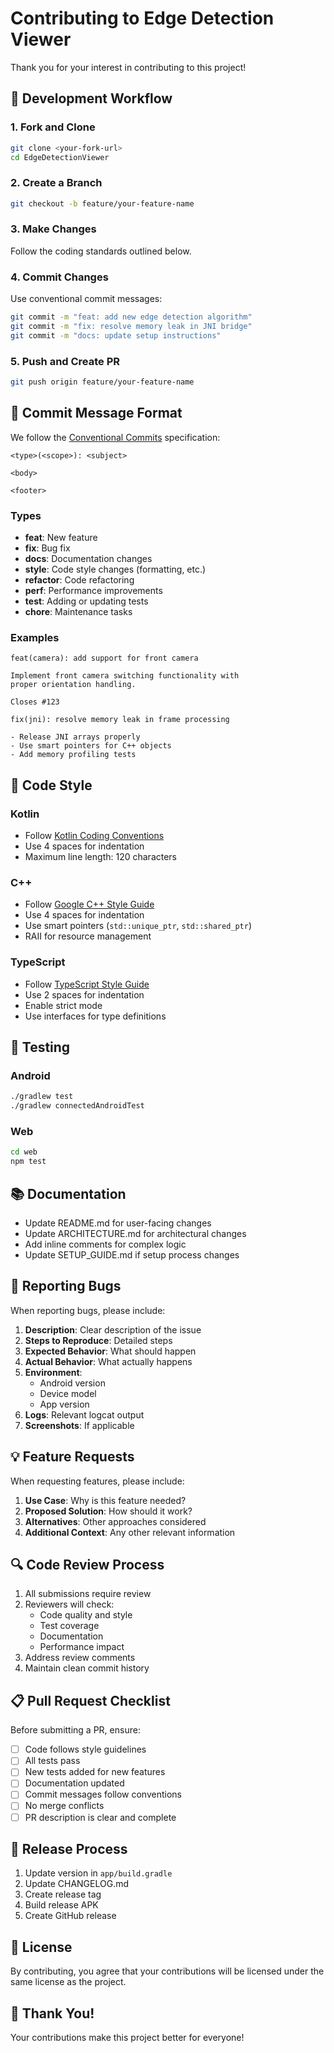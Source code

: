 # Contributing to Edge Detection Viewer

Thank you for your interest in contributing to this project!

## 🔄 Development Workflow

### 1. Fork and Clone

```bash
git clone <your-fork-url>
cd EdgeDetectionViewer
```

### 2. Create a Branch

```bash
git checkout -b feature/your-feature-name
```

### 3. Make Changes

Follow the coding standards outlined below.

### 4. Commit Changes

Use conventional commit messages:

```bash
git commit -m "feat: add new edge detection algorithm"
git commit -m "fix: resolve memory leak in JNI bridge"
git commit -m "docs: update setup instructions"
```

### 5. Push and Create PR

```bash
git push origin feature/your-feature-name
```

## 📝 Commit Message Format

We follow the [Conventional Commits](https://www.conventionalcommits.org/) specification:

```
<type>(<scope>): <subject>

<body>

<footer>
```

### Types

- **feat**: New feature
- **fix**: Bug fix
- **docs**: Documentation changes
- **style**: Code style changes (formatting, etc.)
- **refactor**: Code refactoring
- **perf**: Performance improvements
- **test**: Adding or updating tests
- **chore**: Maintenance tasks

### Examples

```
feat(camera): add support for front camera

Implement front camera switching functionality with
proper orientation handling.

Closes #123
```

```
fix(jni): resolve memory leak in frame processing

- Release JNI arrays properly
- Use smart pointers for C++ objects
- Add memory profiling tests
```

## 🎨 Code Style

### Kotlin

- Follow [Kotlin Coding Conventions](https://kotlinlang.org/docs/coding-conventions.html)
- Use 4 spaces for indentation
- Maximum line length: 120 characters

### C++

- Follow [Google C++ Style Guide](https://google.github.io/styleguide/cppguide.html)
- Use 4 spaces for indentation
- Use smart pointers (`std::unique_ptr`, `std::shared_ptr`)
- RAII for resource management

### TypeScript

- Follow [TypeScript Style Guide](https://google.github.io/styleguide/tsguide.html)
- Use 2 spaces for indentation
- Enable strict mode
- Use interfaces for type definitions

## 🧪 Testing

### Android

```bash
./gradlew test
./gradlew connectedAndroidTest
```

### Web

```bash
cd web
npm test
```

## 📚 Documentation

- Update README.md for user-facing changes
- Update ARCHITECTURE.md for architectural changes
- Add inline comments for complex logic
- Update SETUP_GUIDE.md if setup process changes

## 🐛 Reporting Bugs

When reporting bugs, please include:

1. **Description**: Clear description of the issue
2. **Steps to Reproduce**: Detailed steps
3. **Expected Behavior**: What should happen
4. **Actual Behavior**: What actually happens
5. **Environment**:
   - Android version
   - Device model
   - App version
6. **Logs**: Relevant logcat output
7. **Screenshots**: If applicable

## 💡 Feature Requests

When requesting features, please include:

1. **Use Case**: Why is this feature needed?
2. **Proposed Solution**: How should it work?
3. **Alternatives**: Other approaches considered
4. **Additional Context**: Any other relevant information

## 🔍 Code Review Process

1. All submissions require review
2. Reviewers will check:
   - Code quality and style
   - Test coverage
   - Documentation
   - Performance impact
3. Address review comments
4. Maintain clean commit history

## 📋 Pull Request Checklist

Before submitting a PR, ensure:

- [ ] Code follows style guidelines
- [ ] All tests pass
- [ ] New tests added for new features
- [ ] Documentation updated
- [ ] Commit messages follow conventions
- [ ] No merge conflicts
- [ ] PR description is clear and complete

## 🚀 Release Process

1. Update version in `app/build.gradle`
2. Update CHANGELOG.md
3. Create release tag
4. Build release APK
5. Create GitHub release

## 📄 License

By contributing, you agree that your contributions will be licensed under the same license as the project.

## 🙏 Thank You!

Your contributions make this project better for everyone!
